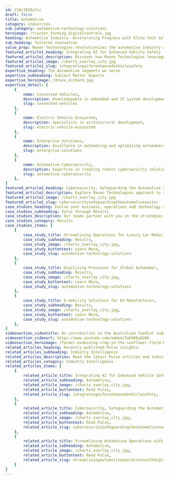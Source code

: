 ```yaml
---
id: 210c3918a7cc
draft: false
title: Automotive
category: industries
sub_category: automotive-technology-solutions
heroimage: /tractor_farming_digitalcontrols.jpg
heading: Automotive Industry- Accelerating Progress with Elite Tech Solutions
sub_heading: Tailored Innovation
value_prop: Maven Technologies revolutionizes the automotive industry with elite technological solutions. We empower businesses to drive in the fast lane of innovation with software-infused vehicles, robust cybersecurity measures and smart business operations. Emphasizing digital engineering at scale, we optimize processes and unlock productivity, delivering tangible business benefits and a competitive edge in an evolving market. Let Maven Technologies steer your automotive enterprise towards a future of unprecedented growth and profitability.
featured_article1_heading: Integrating AI for Enhanced Vehicle Safety
featured_article1_description: Discover how Maven Technologies leverages AI to enhance safety features in modern vehicles, reducing accidents.
featured_article1_image: /charts_overlay_city.jpg
featured_article1_slug: integratingaiforenhancedvehiclesafety
expertise_heading: The Automotive segments we serve
expertise_subheading: Subject Matter Experts
expertise_heroimage: /drone_orchard.jpg
expertise_detail: [
	{
		name: Connected Vehicles,
		description: Knowledgeable in embedded and IT system development for connected vehicles.,
		slug: connected-vehicles
	},
	{
		name: Electric Vehicle Ecosystem,
		description: Specialists in architectural development,
		slug: electric-vehicle-ecosystem
	},
	{
		name: Enterprise Solutions,
		description: Excellence in automating and optimizing automakers’ business operations.,
		slug: enterprise-solutions
	},
	{
		name: Automotive Cybersecurity,
		description: Expertise in creating robust cybersecurity solutions for the automotive industry.,
		slug: automotive-cybersecurity
	},
]
featured_article2_heading: Cybersecurity, Safeguarding the Automotive Sector
featured_article2_description: Explore Maven Technologies approach to robust cybersecurity measures that protect software-infused vehicles.
featured_article2_image: /charts_overlay_city.jpg
featured_article2_slug: cybersecuritysafeguardingtheautomotivesector
case_studies_heading: Evolve your business, operations and technology models.
case_studies_subheading: Value through Results
case_studies_description: Our teams partner with you on the strategies and solutions to transform your company.
case_studies_category: Results
case_studies_items: [
	{
		case_study_title: Streamlining Operations for Luxury Car Maker,
		case_study_subheading: Results,
		case_study_image: /charts_overlay_city.jpg,
		case_study_buttontext: Learn More,
		case_study_slug: automotive-technology-solutions
	},
	{
		case_study_title: Digitizing Processes for Global Automaker,
		case_study_subheading: Results,
		case_study_image: /charts_overlay_city.jpg,
		case_study_buttontext: Learn More,
		case_study_slug: automotive-technology-solutions
	},
	{
		case_study_title: E-mobility Solutions for EV Manufacturer,
		case_study_subheading: Results,
		case_study_image: /charts_overlay_city.jpg,
		case_study_buttontext: Learn More,
		case_study_slug: automotive-technology-solutions
	},
]
videosection_videotitle: An introduction to the Australian feedlot industry
videosection_videourl: https://www.youtube.com/embed/5aE6KKybIWU
videosection_heroimage: /farmer-examining-crop-in-the-sunflower-field-harv.jpg
related_articles_heading: Recently published Pulse insights.
related_articles_subheading: Industry Intelligence
related_articles_description: Read the latest Pulse articles and industry insights.
related_articles_category: Industry Intelligence
related_articles_items: [
	{
		related_article_title: Integrating AI for Enhanced Vehicle Safety,
		related_article_subheading: Automotive,
		related_article_image: /charts_overlay_city.jpg,
		related_article_buttontext: Read Pulse,
		related_article_slug: integratingaiforenhancedvehiclesafety,
	},
	{
		related_article_title: Cybersecurity, Safeguarding the Automotive Sector,
		related_article_subheading: Automotive,
		related_article_image: /charts_overlay_city.jpg,
		related_article_buttontext: Read Pulse,
		related_article_slug: cybersecuritysafeguardingtheautomotivesector,
	},
	{
		related_article_title: Streamlining Automotive Operations with Digital Tools,
		related_article_subheading: Automotive,
		related_article_image: /charts_overlay_city.jpg,
		related_article_buttontext: Read Pulse,
		related_article_slug: streamliningautomotiveoperationswithdigitaltools,
	}
]
---
```

